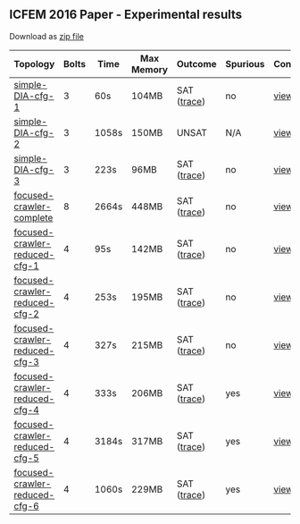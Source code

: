 ## ICFEM 2016 Paper - Experimental results

Download as [zip file](https://github.com/dice-project/DICE-Verification/raw/master/json2mc/exp-data/ICFEM.zip)

|Topology  | Bolts | Time | Max Memory | Outcome | Spurious| Configuration |
|----------------|---|---|---|---|---|---|
|[simple-DIA-cfg-1](https://github.com/dice-project/DICE-Verification/tree/master/json2mc/exp-data/ICFEM/simple-DIA-cfg-1) |  3  |  60s  |  104MB  |  SAT ([trace](https://raw.githubusercontent.com/dice-project/DICE-Verification/master/json2mc/exp-data/ICFEM/simple-DIA-cfg-1/imgs/simple-DIA-cfg-1.png))  |  no	| [view](https://github.com/dice-project/DICE-Verification/raw/master/json2mc/exp-data/ICFEM/simple-DIA-cfg-1/conf/copy_of_simple-DIA-cfg-1_context.json)|
|[simple-DIA-cfg-2](https://github.com/dice-project/DICE-Verification/tree/master/json2mc/exp-data/ICFEM/simple-DIA-cfg-2)	 |  3  |  1058s  |  150MB  |  UNSAT |  N/A |[view](https://github.com/dice-project/DICE-Verification/raw/master/json2mc/exp-data/ICFEM/simple-DIA-cfg-2/conf/copy_of_simple-DIA-cfg-2_context.json)|
|[simple-DIA-cfg-3](https://github.com/dice-project/DICE-Verification/tree/master/json2mc/exp-data/ICFEM/simple-DIA-cfg-3)	 |  3  |  223s  |  96MB  |  SAT ([trace](https://raw.githubusercontent.com/dice-project/DICE-Verification/master/json2mc/exp-data/ICFEM/simple-DIA-cfg-3/imgs/simple-DIA-cfg-3.png)) |  no	|[view](https://github.com/dice-project/DICE-Verification/raw/master/json2mc/exp-data/ICFEM/simple-DIA-cfg-3/conf/copy_of_simple-DIA-cfg-3_context.json)|
|[focused-crawler-complete](https://github.com/dice-project/DICE-Verification/tree/master/json2mc/exp-data/ICFEM/focused-crawler-complete)	 |  8  |  2664s  |  448MB  |  SAT ([trace](https://raw.githubusercontent.com/dice-project/DICE-Verification/master/json2mc/exp-data/ICFEM/focused-crawler-complete/imgs/focused-crawler-complete.png)) |  no	| [view](https://github.com/dice-project/DICE-Verification/raw/master/json2mc/exp-data/ICFEM/focused-crawler-complete/conf/copy_of_focused-crawler-complete_context.json)|
|[focused-crawler-reduced-cfg-1](https://github.com/dice-project/DICE-Verification/tree/master/json2mc/exp-data/ICFEM/focused-crawler-reduced-cfg-1)	 |  4  |  95s  |  142MB  |  SAT ([trace](https://raw.githubusercontent.com/dice-project/DICE-Verification/master/json2mc/exp-data/ICFEM/focused-crawler-reduced-cfg-1/imgs/focused-crawler-reduced-cfg-1.png))  |  no 	| [view](https://github.com/dice-project/DICE-Verification/raw/master/json2mc/exp-data/ICFEM/focused-crawler-reduced-cfg-1/conf/copy_of_focused-crawler-reduced-cfg-1_context.json) |
|[focused-crawler-reduced-cfg-2](https://github.com/dice-project/DICE-Verification/tree/master/json2mc/exp-data/ICFEM/focused-crawler-reduced-cfg-2)	 |  4  |  253s  |  195MB |  SAT ([trace](https://raw.githubusercontent.com/dice-project/DICE-Verification/master/json2mc/exp-data/ICFEM/focused-crawler-reduced-cfg-2/imgs/focused-crawler-reduced-cfg-2.png))  |  no |[view](https://raw.githubusercontent.com/dice-project/DICE-Verification/master/json2mc/exp-data/ICFEM/focused-crawler-reduced-cfg-2/conf/copy_of_focused-crawler-reduced-cfg-2_context.json)|
|[focused-crawler-reduced-cfg-3](https://github.com/dice-project/DICE-Verification/tree/master/json2mc/exp-data/ICFEM/focused-crawler-reduced-cfg-3)	 |  4  |  327s  |  215MB  |  SAT ([trace](https://raw.githubusercontent.com/dice-project/DICE-Verification/master/json2mc/exp-data/ICFEM/focused-crawler-reduced-cfg-3/imgs/focused-crawler-reduced-cfg-3.png))  |  no	|[view](https://github.com/dice-project/DICE-Verification/raw/master/json2mc/exp-data/ICFEM/focused-crawler-reduced-cfg-3/conf/copy_of_focused-crawler-reduced-cfg-3_context.json)|
|[focused-crawler-reduced-cfg-4](https://github.com/dice-project/DICE-Verification/tree/master/json2mc/exp-data/ICFEM/focused-crawler-reduced-cfg-4)	 |  4  |  333s  |  206MB  |  SAT ([trace](https://raw.githubusercontent.com/dice-project/DICE-Verification/master/json2mc/exp-data/ICFEM/focused-crawler-reduced-cfg-4/imgs/focused-crawler-reduced-cfg-4.png))  |  yes	|[view](https://github.com/dice-project/DICE-Verification/raw/master/json2mc/exp-data/ICFEM/focused-crawler-reduced-cfg-4/conf/copy_of_focused-crawler-reduced-cfg-4_context.json)|
|[focused-crawler-reduced-cfg-5](https://github.com/dice-project/DICE-Verification/tree/master/json2mc/exp-data/ICFEM/focused-crawler-reduced-cfg-5)	 |  4  |  3184s  |  317MB  |  SAT ([trace](https://raw.githubusercontent.com/dice-project/DICE-Verification/master/json2mc/exp-data/ICFEM/focused-crawler-reduced-cfg-5/imgs/focused-crawler-reduced-cfg-5.png))  |  yes	|[view](https://github.com/dice-project/DICE-Verification/raw/master/json2mc/exp-data/ICFEM/focused-crawler-reduced-cfg-5/conf/copy_of_focused-crawler-reduced-cfg-5_context.json)|
|[focused-crawler-reduced-cfg-6](https://github.com/dice-project/DICE-Verification/tree/master/json2mc/exp-data/ICFEM/focused-crawler-reduced-cfg-6)	 |  4  |  1060s  |  229MB   |  SAT ([trace](https://raw.githubusercontent.com/dice-project/DICE-Verification/master/json2mc/exp-data/ICFEM/focused-crawler-reduced-cfg-6/imgs/focused-crawler-reduced-cfg-6.png))  |  yes |[view](https://github.com/dice-project/DICE-Verification/raw/master/json2mc/exp-data/ICFEM/focused-crawler-reduced-cfg-6/conf/copy_of_focused-crawler-reduced-cfg-6_context.json)|
